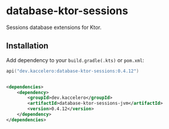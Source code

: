 # database-ktor-sessions

Sessions database extensions for Ktor.

## Installation

Add dependency to your `build.gradle(.kts)` or `pom.xml`:

```kotlin
api("dev.kaccelero:database-ktor-sessions:0.4.12")
```

```xml

<dependencies>
    <dependency>
        <groupId>dev.kaccelero</groupId>
        <artifactId>database-ktor-sessions-jvm</artifactId>
        <version>0.4.12</version>
    </dependency>
</dependencies>
```
